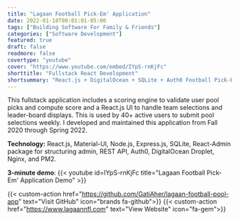 ```yaml
---
title: "Lagaan Football Pick-Em' Application"
date: 2022-01-18T00:01:01-05:00
tags: ["Building Software For Family & Friends"]
categories: ["Software Development"]
featured: true
draft: false
readmore: false
covertype: "youtube"
cover: "https://www.youtube.com/embed/IYpS-rnKjFc"
shorttitle: "Fullstack React Development"
shortsummary: "React.js + DigitalOcean + SQLite + Auth0 Football Pick-Em' site used by 40+ active weekly users"
---
```


This fullstack application includes a scoring engine to validate user pool picks and compute score and a React.js UI to handle team selections and leader-board displays. This is used by 40+ active users to submit pool selections weekly. I developed and maintained this application from Fall 2020 through Spring 2022.

**Technology:** React.js, Material-UI, Node.js, Express.js, SQLite, React-Admin package for structuring admin, REST API, Auth0, DigitalOcean Droplet, Nginx, and PM2.

**3-minute demo**:
{{< youtube id=IYpS-rnKjFc title="Lagaan Football Pick-Em' Application Demo" >}}

{{< custom-action href="https://github.com/GatiAher/lagaan-football-pool-app" text="Visit GitHub" icon="brands fa-github">}}
{{< custom-action href="https://www.lagaannfl.com" text="View Website" icon="fa-gem">}}

<!--more-->